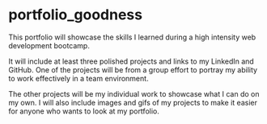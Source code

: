 # portfolio_goodness
This portfolio will showcase the skills I learned during a high intensity web development bootcamp.

It will include at least three polished projects and links to my LinkedIn and GitHub.
One of the projects will be from a group effort to portray my ability to work effectively in a team environment.

The other projects will be my individual work to showcase what I can do on my own.
I will also include images and gifs of my projects to make it easier for anyone who wants to look at my portfolio.
